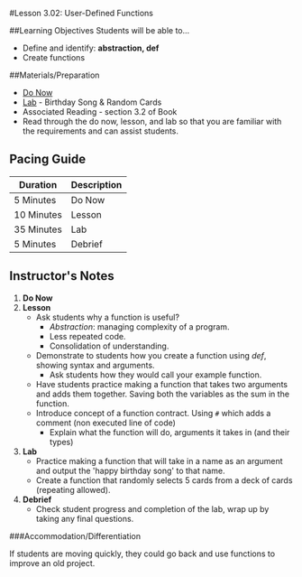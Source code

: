 #Lesson 3.02: User-Defined Functions

##Learning Objectives
Students will be able to... 
* Define and identify: **abstraction, def**
* Create functions

##Materials/Preparation
* [Do Now]
* [Lab] - Birthday Song & Random Cards
* Associated Reading - section 3.2 of Book
* Read through the do now, lesson, and lab so that you are familiar with the requirements and can assist students.

## Pacing Guide
| **Duration**   | **Description** |
| ---------- | ----------- |
| 5 Minutes  | Do Now      |
| 10 Minutes | Lesson      |
| 35 Minutes | Lab         |
| 5 Minutes | Debrief  |

## Instructor's Notes
1. **Do Now**
2. **Lesson**
    * Ask students why a function is useful?
        * *Abstraction*: managing complexity of a program.
        * Less repeated code.
        * Consolidation of understanding.
    * Demonstrate to students how you create a function using *def*, showing syntax and arguments.
        * Ask students how they would call your example function.
    * Have students practice making a function that takes two arguments and adds them together. Saving both the variables as the sum in the function. 
    * Introduce concept of a function contract. Using `#` which adds a comment (non executed line of code)
        * Explain what the function will do, arguments it takes in (and their types)
3. **Lab**
    * Practice making a function that will take in a name as an argument and output the 'happy birthday song' to that name. 
    * Create a function that randomly selects 5 cards from a deck of cards (repeating allowed).
4. **Debrief**
    * Check student progress and completion of the lab, wrap up by taking any final questions. 

###Accommodation/Differentiation

If students are moving quickly, they could go back and use functions to improve an old project.
  

[Do Now]:do_now_302.md
[Lab]:lab_302.md